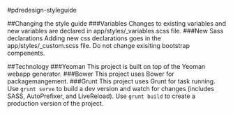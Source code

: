 #pdredesign-styleguide

##Changing the style guide
###Variables
Changes to existing variables and new variables are declared in app/styles/_variables.scss file.
###New Sass declarations
Adding new css declarations goes in the app/styles/_custom.scss file. Do not change exisiting bootstrap compenents.

##Technology
###Yeoman
This project is built on top of the Yeoman webapp generator.
###Bower
This project uses Bower for packagemangement.
###Grunt
This project uses Grunt for task running.
Use ````grunt serve```` to build a dev version and watch for changes (includes SASS, AutoPrefixer, and LiveReload).
Use ```grunt build``` to create a production version of the project.
